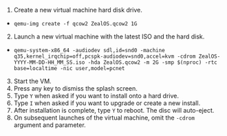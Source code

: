 1. Create a new virtual machine hard disk drive.
  * `qemu-img create -f qcow2 ZealOS.qcow2 1G`
2. Launch a new virtual machine with the latest ISO and the hard disk.
  * `qemu-system-x86_64 -audiodev sdl,id=snd0 -machine q35,kernel_irqchip=off,pcspk-audiodev=snd0,accel=kvm -cdrom ZealOS-YYYY-MM-DD-HH_MM_SS.iso -hda ZealOS.qcow2 -m 2G -smp $(nproc) -rtc base=localtime -nic user,model=pcnet`
3. Start the VM.
4. Press any key to dismiss the splash screen.
5. Type `Y` when asked if you want to install onto a hard drive.
6. Type `I` when asked if you want to upgrade or create a new install.
7. After installation is complete, type `Y` to reboot. The disc will auto-eject.
8. On subsequent launches of the virtual machine, omit the `-cdrom` argument and parameter.